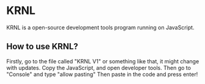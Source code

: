 # KRNL
KRNL is a open-source development tools program running on JavaScript.

## How to use KRNL?
Firstly, go to the file called "KRNL V1" or something like that, it might change with updates.
Copy the JavaScript, and open developer tools.
Then go to "Console" and type "allow pasting"
Then paste in the code and press enter!
